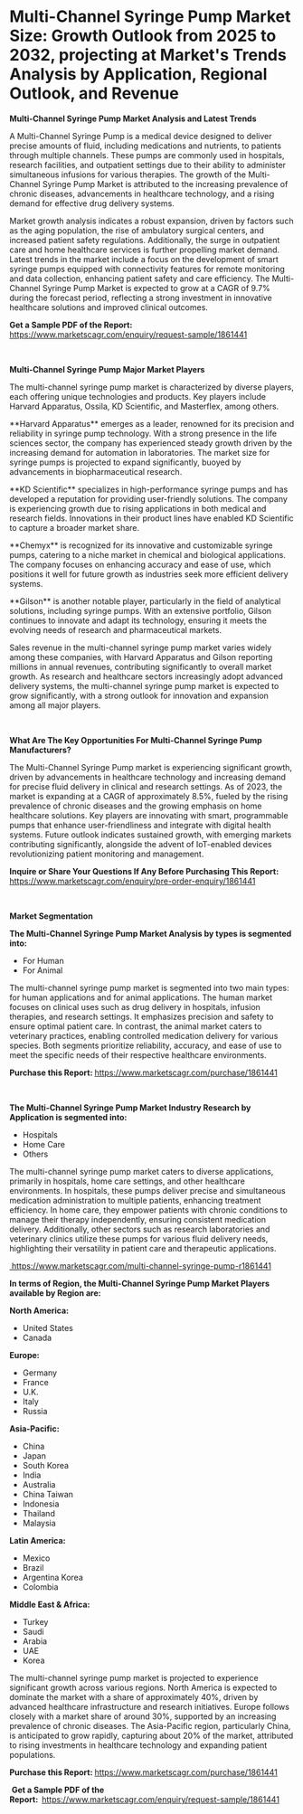 <p><h1>Multi-Channel Syringe Pump Market Size: Growth Outlook from 2025 to 2032, projecting at Market's Trends Analysis by Application, Regional Outlook, and Revenue</h1></p><p><strong>Multi-Channel Syringe Pump Market Analysis and Latest Trends</strong></p>
<p><p>A Multi-Channel Syringe Pump is a medical device designed to deliver precise amounts of fluid, including medications and nutrients, to patients through multiple channels. These pumps are commonly used in hospitals, research facilities, and outpatient settings due to their ability to administer simultaneous infusions for various therapies. The growth of the Multi-Channel Syringe Pump Market is attributed to the increasing prevalence of chronic diseases, advancements in healthcare technology, and a rising demand for effective drug delivery systems.</p><p>Market growth analysis indicates a robust expansion, driven by factors such as the aging population, the rise of ambulatory surgical centers, and increased patient safety regulations. Additionally, the surge in outpatient care and home healthcare services is further propelling market demand. Latest trends in the market include a focus on the development of smart syringe pumps equipped with connectivity features for remote monitoring and data collection, enhancing patient safety and care efficiency. The Multi-Channel Syringe Pump Market is expected to grow at a CAGR of 9.7% during the forecast period, reflecting a strong investment in innovative healthcare solutions and improved clinical outcomes.</p></p>
<p><strong>Get a Sample PDF of the Report:&nbsp;</strong> <a href="https://www.marketscagr.com/enquiry/request-sample/1861441?utm_campaign=2653&utm_medium=2&utm_source=Github&utm_content=ia&utm_term=14042025&utm_id=multi-channel-syringe-pump">https://www.marketscagr.com/enquiry/request-sample/1861441</a></p>
<p>&nbsp;</p>
<p><strong>Multi-Channel Syringe Pump Major Market Players</strong></p>
<p><p>The multi-channel syringe pump market is characterized by diverse players, each offering unique technologies and products. Key players include Harvard Apparatus, Ossila, KD Scientific, and Masterflex, among others.</p><p>**Harvard Apparatus** emerges as a leader, renowned for its precision and reliability in syringe pump technology. With a strong presence in the life sciences sector, the company has experienced steady growth driven by the increasing demand for automation in laboratories. The market size for syringe pumps is projected to expand significantly, buoyed by advancements in biopharmaceutical research.</p><p>**KD Scientific** specializes in high-performance syringe pumps and has developed a reputation for providing user-friendly solutions. The company is experiencing growth due to rising applications in both medical and research fields. Innovations in their product lines have enabled KD Scientific to capture a broader market share.</p><p>**Chemyx** is recognized for its innovative and customizable syringe pumps, catering to a niche market in chemical and biological applications. The company focuses on enhancing accuracy and ease of use, which positions it well for future growth as industries seek more efficient delivery systems.</p><p>**Gilson** is another notable player, particularly in the field of analytical solutions, including syringe pumps. With an extensive portfolio, Gilson continues to innovate and adapt its technology, ensuring it meets the evolving needs of research and pharmaceutical markets.</p><p>Sales revenue in the multi-channel syringe pump market varies widely among these companies, with Harvard Apparatus and Gilson reporting millions in annual revenues, contributing significantly to overall market growth. As research and healthcare sectors increasingly adopt advanced delivery systems, the multi-channel syringe pump market is expected to grow significantly, with a strong outlook for innovation and expansion among all major players.</p></p>
<p>&nbsp;</p>
<p><strong>What Are The Key Opportunities For Multi-Channel Syringe Pump Manufacturers?</strong></p>
<p><p>The Multi-Channel Syringe Pump market is experiencing significant growth, driven by advancements in healthcare technology and increasing demand for precise fluid delivery in clinical and research settings. As of 2023, the market is expanding at a CAGR of approximately 8.5%, fueled by the rising prevalence of chronic diseases and the growing emphasis on home healthcare solutions. Key players are innovating with smart, programmable pumps that enhance user-friendliness and integrate with digital health systems. Future outlook indicates sustained growth, with emerging markets contributing significantly, alongside the advent of IoT-enabled devices revolutionizing patient monitoring and management.</p></p>
<p><strong>Inquire or Share Your Questions If Any Before Purchasing This Report:</strong> <a href="https://www.marketscagr.com/enquiry/pre-order-enquiry/1861441?utm_campaign=2653&utm_medium=2&utm_source=Github&utm_content=ia&utm_term=14042025&utm_id=multi-channel-syringe-pump">https://www.marketscagr.com/enquiry/pre-order-enquiry/1861441</a></p>
<p>&nbsp;</p>
<p><strong>Market Segmentation</strong></p>
<p><strong>The Multi-Channel Syringe Pump Market Analysis by types is segmented into:</strong></p>
<p><ul><li>For Human</li><li>For Animal</li></ul></p>
<p><p>The multi-channel syringe pump market is segmented into two main types: for human applications and for animal applications. The human market focuses on clinical uses such as drug delivery in hospitals, infusion therapies, and research settings. It emphasizes precision and safety to ensure optimal patient care. In contrast, the animal market caters to veterinary practices, enabling controlled medication delivery for various species. Both segments prioritize reliability, accuracy, and ease of use to meet the specific needs of their respective healthcare environments.</p></p>
<p><strong>Purchase this Report:&nbsp;</strong><a href="https://www.marketscagr.com/purchase/1861441?utm_campaign=2653&utm_medium=2&utm_source=Github&utm_content=ia&utm_term=14042025&utm_id=multi-channel-syringe-pump">https://www.marketscagr.com/purchase/1861441</a></p>
<p>&nbsp;</p>
<p><strong>The Multi-Channel Syringe Pump Market Industry Research by Application is segmented into:</strong></p>
<p><ul><li>Hospitals</li><li>Home Care</li><li>Others</li></ul></p>
<p><p>The multi-channel syringe pump market caters to diverse applications, primarily in hospitals, home care settings, and other healthcare environments. In hospitals, these pumps deliver precise and simultaneous medication administration to multiple patients, enhancing treatment efficiency. In home care, they empower patients with chronic conditions to manage their therapy independently, ensuring consistent medication delivery. Additionally, other sectors such as research laboratories and veterinary clinics utilize these pumps for various fluid delivery needs, highlighting their versatility in patient care and therapeutic applications.</p></p>
<p><a href="https://www.marketscagr.com/multi-channel-syringe-pump-r1861441?utm_campaign=2653&utm_medium=2&utm_source=Github&utm_content=ia&utm_term=14042025&utm_id=multi-channel-syringe-pump">&nbsp;https://www.marketscagr.com/multi-channel-syringe-pump-r1861441</a></p>
<p><strong>In terms of Region, the Multi-Channel Syringe Pump Market Players available by Region are:</strong></p>
<p>
    <p> <strong> North America: </strong>
        <ul>
            <li>United States</li>
            <li>Canada</li>
        </ul>
        </p> 
    <p> <strong> Europe: </strong>
        <ul>
            <li>Germany</li>
            <li>France</li>
            <li>U.K.</li>
            <li>Italy</li>
            <li>Russia</li>
        </ul>
        </p> 
    <p> <strong> Asia-Pacific: </strong>
        <ul>
            <li>China</li>
            <li>Japan</li>
            <li>South Korea</li>
            <li>India</li>
            <li>Australia</li>
            <li>China Taiwan</li>
            <li>Indonesia</li>
            <li>Thailand</li>
            <li>Malaysia</li>
        </ul>
        </p> 
    <p> <strong> Latin America: </strong>
        <ul>
            <li>Mexico</li>
            <li>Brazil</li>
            <li>Argentina Korea</li>
            <li>Colombia</li>
        </ul>
        </p> 
    <p> <strong> Middle East & Africa: </strong>
        <ul>
            <li>Turkey</li>
            <li>Saudi</li>
            <li>Arabia</li>
            <li>UAE</li>
            <li>Korea</li>
        </ul>
    </p>
    </p>
<p><p>The multi-channel syringe pump market is projected to experience significant growth across various regions. North America is expected to dominate the market with a share of approximately 40%, driven by advanced healthcare infrastructure and research initiatives. Europe follows closely with a market share of around 30%, supported by an increasing prevalence of chronic diseases. The Asia-Pacific region, particularly China, is anticipated to grow rapidly, capturing about 20% of the market, attributed to rising investments in healthcare technology and expanding patient populations.</p></p>
<p><strong>Purchase this Report: </strong><a href="https://www.marketscagr.com/purchase/1861441?utm_campaign=2653&utm_medium=2&utm_source=Github&utm_content=ia&utm_term=14042025&utm_id=multi-channel-syringe-pump">https://www.marketscagr.com/purchase/1861441</a></p>
<p>&nbsp;<strong>Get a Sample PDF of the Report:&nbsp;&nbsp;</strong><a href="https://www.marketscagr.com/enquiry/request-sample/1861441?utm_campaign=2653&utm_medium=2&utm_source=Github&utm_content=ia&utm_term=14042025&utm_id=multi-channel-syringe-pump">https://www.marketscagr.com/enquiry/request-sample/1861441</a></p>
<p><strong></strong></p>
<p><p></p><p></p><p></p></p>